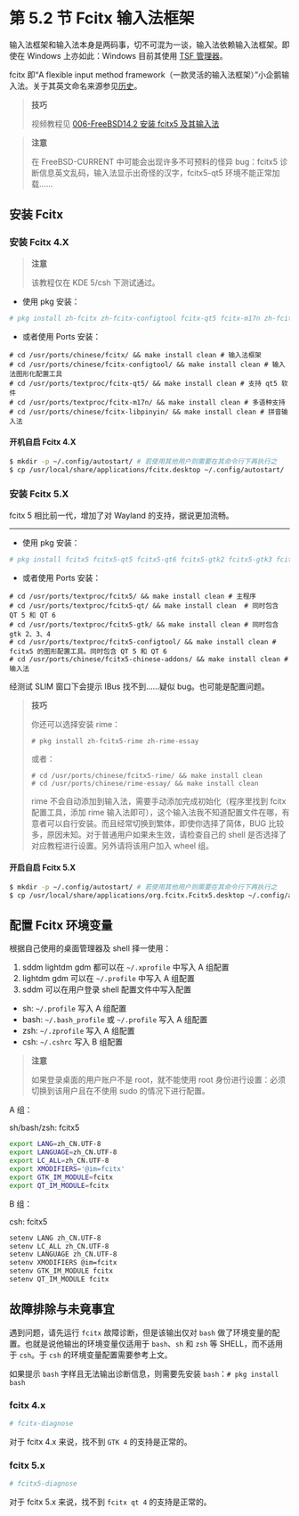 # 第 5.2 节 Fcitx 输入法框架

输入法框架和输入法本身是两码事，切不可混为一谈，输入法依赖输入法框架。即使在 Windows 上亦如此：Windows 目前其使用 [TSF 管理器](https://learn.microsoft.com/zh-cn/windows/win32/tsf/text-services-framework)。

fcitx 即“A flexible input method framework（一款灵活的输入法框架）”小企鹅输入法。关于其英文命名来源参见[历史](https://fcitx-im.org/wiki/History/zh-cn)。

>**技巧**
>
>视频教程见 [006-FreeBSD14.2 安装 fcitx5 及其输入法](https://www.bilibili.com/video/BV13ji2YLE3m)


> **注意**
>
> 在 FreeBSD-CURRENT 中可能会出现许多不可预料的怪异 bug：fcitx5 诊断信息英文乱码，输入法显示出奇怪的汉字，fcitx5-qt5 环境不能正常加载……

## 安装 Fcitx

### 安装 Fcitx 4.X

> **注意**
>
> 该教程仅在 KDE 5/csh 下测试通过。

- 使用 pkg 安装：


```sh
# pkg install zh-fcitx zh-fcitx-configtool fcitx-qt5 fcitx-m17n zh-fcitx-libpinyin
```

- 或者使用 Ports 安装：

```
# cd /usr/ports/chinese/fcitx/ && make install clean # 输入法框架
# cd /usr/ports/chinese/fcitx-configtool/ && make install clean # 输入法图形化配置工具
# cd /usr/ports/textproc/fcitx-qt5/ && make install clean # 支持 qt5 软件
# cd /usr/ports/textproc/fcitx-m17n/ && make install clean # 多语种支持
# cd /usr/ports/chinese/fcitx-libpinyin/ && make install clean # 拼音输入法
```


#### 开机自启 Fcitx 4.X

```sh
$ mkdir -p ~/.config/autostart/ # 若使用其他用户则需要在其命令行下再执行之
$ cp /usr/local/share/applications/fcitx.desktop ~/.config/autostart/
```

### 安装 Fcitx 5.X

fcitx 5 相比前一代，增加了对 Wayland 的支持，据说更加流畅。

---

- 使用 pkg 安装：

```sh
# pkg install fcitx5 fcitx5-qt5 fcitx5-qt6 fcitx5-gtk2 fcitx5-gtk3 fcitx5-gtk4 fcitx5-configtool-qt5 fcitx5-configtool-qt6 zh-fcitx5-chinese-addons
```

- 或者使用 Ports 安装：

```
# cd /usr/ports/textproc/fcitx5/ && make install clean # 主程序
# cd /usr/ports/textproc/fcitx5-qt/ && make install clean  # 同时包含 QT 5 和 QT 6
# cd /usr/ports/textproc/fcitx5-gtk/ && make install clean # 同时包含 gtk 2、3、4
# cd /usr/ports/textproc/fcitx5-configtool/ && make install clean # fcitx5 的图形配置工具。同时包含 QT 5 和 QT 6
# cd /usr/ports/chinese/fcitx5-chinese-addons/ && make install clean # 输入法
```


经测试 SLIM 窗口下会提示 IBus 找不到……疑似 bug。也可能是配置问题。

> **技巧**
>
> 你还可以选择安装 rime：
>
>```
># pkg install zh-fcitx5-rime zh-rime-essay
>```
>
>或者：
>
>```
># cd /usr/ports/chinese/fcitx5-rime/ && make install clean
># cd /usr/ports/chinese/rime-essay/ && make install clean
>```
>
> rime 不会自动添加到输入法，需要手动添加完成初始化（程序里找到 fcitx 配置工具，添加 rime 输入法即可），这个输入法我不知道配置文件在哪，有意者可以自行安装。而且经常切换到繁体，即使你选择了简体，BUG 比较多，原因未知。对于普通用户如果未生效，请检查自己的 shell 是否选择了对应教程进行设置。另外请将该用户加入 wheel 组。


#### 开启自启 Fcitx 5.X

```sh
$ mkdir -p ~/.config/autostart/ # 若使用其他用户则需要在其命令行下再执行之
$ cp /usr/local/share/applications/org.fcitx.Fcitx5.desktop ~/.config/autostart/
```


## 配置 Fcitx 环境变量

根据自己使用的桌面管理器及 shell 择一使用：

1. sddm lightdm gdm 都可以在 `~/.xprofile` 中写入 A 组配置
2. lightdm gdm 可以在 `~/.profile` 中写入 A 组配置
3. sddm 可以在用户登录 shell 配置文件中写入配置

- sh: `~/.profile` 写入 A 组配置
- bash: `~/.bash_profile` 或 `~/.profile` 写入 A 组配置
- zsh: `~/.zprofile` 写入 A 组配置
- csh: `~/.cshrc` 写入 B 组配置

>**注意**
>
>如果登录桌面的用户账户不是 root，就不能使用 root 身份进行设置：必须切换到该用户且在不使用 sudo 的情况下进行配置。

A 组：

sh/bash/zsh: fcitx5

```sh
export LANG=zh_CN.UTF-8
export LANGUAGE=zh_CN.UTF-8
export LC_ALL=zh_CN.UTF-8
export XMODIFIERS='@im=fcitx'
export GTK_IM_MODULE=fcitx
export QT_IM_MODULE=fcitx
```

B 组：

csh: fcitx5

```sh
setenv LANG zh_CN.UTF-8
setenv LC_ALL zh_CN.UTF-8
setenv LANGUAGE zh_CN.UTF-8
setenv XMODIFIERS @im=fcitx
setenv GTK_IM_MODULE fcitx
setenv QT_IM_MODULE fcitx
```


## 故障排除与未竟事宜

遇到问题，请先运行 `fcitx` 故障诊断，但是该输出仅对 `bash` 做了环境变量的配置。也就是说他输出的环境变量仅适用于 `bash`、`sh` 和 `zsh` 等 SHELL，而不适用于 `csh`。于 `csh` 的环境变量配置需要参考上文。

如果提示 `bash` 字样且无法输出诊断信息，则需要先安装 `bash`：`# pkg install bash`

### fcitx 4.x

```sh
# fcitx-diagnose
```

对于 fcitx 4.x 来说，找不到 `GTK 4` 的支持是正常的。

### fcitx 5.x

```sh
# fcitx5-diagnose
```

对于 fcitx 5.x 来说，找不到 `fcitx qt 4` 的支持是正常的。

